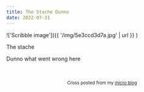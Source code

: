 ```yaml
---
title: The Stache Dunno
date: 2022-07-31
---
```

!['Scribble image']({{ '/img/5e3ccd3d7a.jpg' | url }} )
<br>
<p>The stache</p>
<p>Dunno what went wrong here</p>

<br>
<br>
<center><small>Cross posted from my <a href='http://micro.blog/joshnicholas'>micro blog</a></small></center>
<br>
    